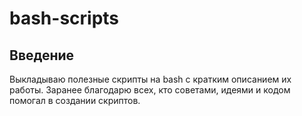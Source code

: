 # bash-scripts
## Введение
Выкладываю полезные скрипты на bash с кратким описанием их работы.
Заранее благодарю всех, кто советами, идеями и кодом помогал в создании скриптов.
##



